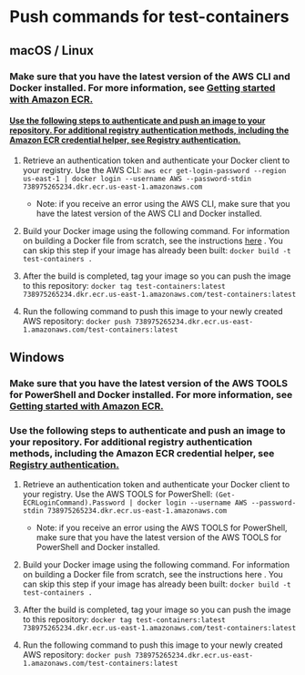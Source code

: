 # Push commands for test-containers

## macOS / Linux

### Make sure that you have the latest version of the AWS CLI and Docker installed. For more information, see [Getting started with Amazon ECR.](https://docs.aws.amazon.com/AmazonECR/latest/userguide/getting-started-cli.html)

#### [Use the following steps to authenticate and push an image to your repository. For additional registry authentication methods, including the Amazon ECR credential helper, see Registry authentication.](https://docs.aws.amazon.com/AmazonECR/latest/userguide/Registries.html#registry_auth)

1. Retrieve an authentication token and authenticate your Docker client to your registry. Use the AWS CLI:
`aws ecr get-login-password --region us-east-1 | docker login --username AWS --password-stdin 738975265234.dkr.ecr.us-east-1.amazonaws.com`

    - Note: if you receive an error using the AWS CLI, make sure that you have the latest version of the AWS CLI and Docker installed.

2. Build your Docker image using the following command. For information on building a Docker file from scratch, see the instructions [here](https://docs.aws.amazon.com/AmazonECS/latest/developerguide/create-container-image.html) . You can skip this step if your image has already been built:
`docker build -t test-containers .`

3. After the build is completed, tag your image so you can push the image to this repository:
`docker tag test-containers:latest 738975265234.dkr.ecr.us-east-1.amazonaws.com/test-containers:latest`

4. Run the following command to push this image to your newly created AWS repository:
`docker push 738975265234.dkr.ecr.us-east-1.amazonaws.com/test-containers:latest`


## Windows

### Make sure that you have the latest version of the AWS TOOLS for PowerShell and Docker installed. For more information, see [Getting started with Amazon ECR.](https://docs.aws.amazon.com/AmazonECR/latest/userguide/getting-started-cli.html)

### Use the following steps to authenticate and push an image to your repository. For additional registry authentication methods, including the Amazon ECR credential helper, see [Registry authentication.](https://docs.aws.amazon.com/AmazonECR/latest/userguide/Registries.html#registry_auth)

1. Retrieve an authentication token and authenticate your Docker client to your registry. Use the AWS TOOLS for PowerShell:
`(Get-ECRLoginCommand).Password | docker login --username AWS --password-stdin 738975265234.dkr.ecr.us-east-1.amazonaws.com`

    - Note: if you receive an error using the AWS TOOLS for PowerShell, make sure that you have the latest version of the AWS TOOLS for PowerShell and Docker installed.

2. Build your Docker image using the following command. For information on building a Docker file from scratch, see the instructions here . You can skip this step if your image has already been built:
`docker build -t test-containers .`

3. After the build is completed, tag your image so you can push the image to this repository:
`docker tag test-containers:latest 738975265234.dkr.ecr.us-east-1.amazonaws.com/test-containers:latest`

4. Run the following command to push this image to your newly created AWS repository:
`docker push 738975265234.dkr.ecr.us-east-1.amazonaws.com/test-containers:latest`